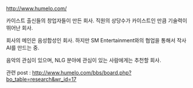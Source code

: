 http://www.humelo.com/

카이스트 출신들의 창업자들이 만든 회사. 직원의 상당수가 카이스트인 만큼 기술력이 뛰어난 회사. 

회사의 메인은 음성합성인 회사. 하지만 SM Entertainment와의 협업을 통해서 작사 AI를 만드는 중.

음악의 관심이 있으며, NLG 분야에 관심이 있는 사람에게는 추천할 회사.

관련 post : http://www.humelo.com/bbs/board.php?bo_table=research&wr_id=17
